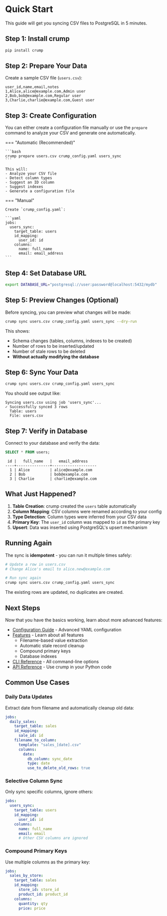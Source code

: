 # Quick Start

This guide will get you syncing CSV files to PostgreSQL in 5 minutes.

## Step 1: Install crump

```bash
pip install crump
```

## Step 2: Prepare Your Data

Create a sample CSV file (`users.csv`):

```csv
user_id,name,email,notes
1,Alice,alice@example.com,Admin user
2,Bob,bob@example.com,Regular user
3,Charlie,charlie@example.com,Guest user
```

## Step 3: Create Configuration

You can either create a configuration file manually or use the `prepare` command to analyze your CSV and generate one automatically.

=== "Automatic (Recommended)"

    ```bash
    crump prepare users.csv crump_config.yaml users_sync
    ```

    This will:
    - Analyze your CSV file
    - Detect column types
    - Suggest an ID column
    - Suggest indexes
    - Generate a configuration file

=== "Manual"

    Create `crump_config.yaml`:

    ```yaml
    jobs:
      users_sync:
        target_table: users
        id_mapping:
          user_id: id
        columns:
          name: full_name
          email: email_address
    ```

## Step 4: Set Database URL

```bash
export DATABASE_URL="postgresql://user:password@localhost:5432/mydb"
```

## Step 5: Preview Changes (Optional)

Before syncing, you can preview what changes will be made:

```bash
crump sync users.csv crump_config.yaml users_sync --dry-run
```

This shows:

- Schema changes (tables, columns, indexes to be created)
- Number of rows to be inserted/updated
- Number of stale rows to be deleted
- **Without actually modifying the database**

## Step 6: Sync Your Data

```bash
crump sync users.csv crump_config.yaml users_sync
```

You should see output like:

```
Syncing users.csv using job 'users_sync'...
✓ Successfully synced 3 rows
  Table: users
  File: users.csv
```

## Step 7: Verify in Database

Connect to your database and verify the data:

```sql
SELECT * FROM users;
```

```
 id |   full_name   |   email_address
----+---------------+--------------------
  1 | Alice         | alice@example.com
  2 | Bob           | bob@example.com
  3 | Charlie       | charlie@example.com
```

## What Just Happened?

1. **Table Creation**: crump created the `users` table automatically
2. **Column Mapping**: CSV columns were renamed according to your config
3. **Type Detection**: Column types were inferred from your CSV data
4. **Primary Key**: The `user_id` column was mapped to `id` as the primary key
5. **Upsert**: Data was inserted using PostgreSQL's upsert mechanism

## Running Again

The sync is **idempotent** - you can run it multiple times safely:

```bash
# Update a row in users.csv
# Change Alice's email to alice.new@example.com

# Run sync again
crump sync users.csv crump_config.yaml users_sync
```

The existing rows are updated, no duplicates are created.

## Next Steps

Now that you have the basics working, learn about more advanced features:

- [Configuration Guide](configuration.md) - Advanced YAML configuration
- [Features](features.md) - Learn about all features
  - Filename-based value extraction
  - Automatic stale record cleanup
  - Compound primary keys
  - Database indexes
- [CLI Reference](cli-reference.md) - All command-line options
- [API Reference](api-reference.md) - Use crump in your Python code

## Common Use Cases

### Daily Data Updates

Extract date from filename and automatically cleanup old data:

```yaml
jobs:
  daily_sales:
    target_table: sales
    id_mapping:
      sale_id: id
    filename_to_column:
      template: "sales_[date].csv"
      columns:
        date:
          db_column: sync_date
          type: date
          use_to_delete_old_rows: true
```

### Selective Column Sync

Only sync specific columns, ignore others:

```yaml
jobs:
  users_sync:
    target_table: users
    id_mapping:
      user_id: id
    columns:
      name: full_name
      email: email
      # Other CSV columns are ignored
```

### Compound Primary Keys

Use multiple columns as the primary key:

```yaml
jobs:
  sales_by_store:
    target_table: sales
    id_mapping:
      store_id: store_id
      product_id: product_id
    columns:
      quantity: qty
      price: price
```
